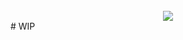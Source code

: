 <div align="center" style="padding-top:25px">
	<img src="https://i.ibb.co/gmx6wR6/settings.png"  />
</div>
# WIP
